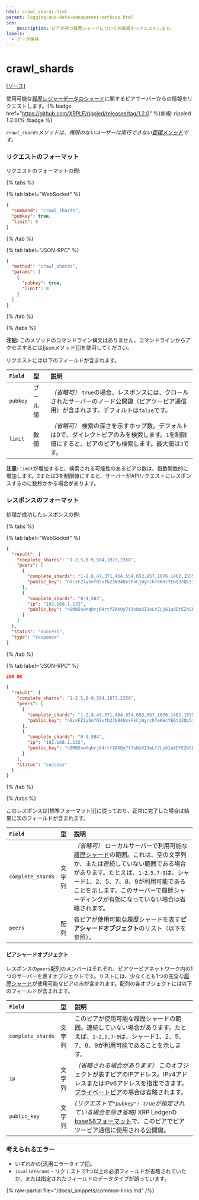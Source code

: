 ```yaml
---
html: crawl_shards.html
parent: logging-and-data-management-methods.html
seo:
    description: ピアが持つ履歴シャードについての情報をリクエストします。
labels:
  - データ保持
---
```

# crawl_shards

[[ソース]](https://github.com/XRPLF/rippled/blob/master/src/ripple/rpc/handlers/CrawlShards.cpp "Source")

使用可能な[履歴レジャーデータのシャード](../../../../infrastructure/configuration/data-retention/history-sharding.md)に関するピアサーバーからの情報をリクエストします。{% badge href="https://github.com/XRPLF/rippled/releases/tag/1.2.0" %}新規: rippled 1.2.0{% /badge %}

_`crawl_shards`メソッドは、権限のないユーザーは実行できない[管理メソッド](../index.md)です。_

### リクエストのフォーマット

リクエストのフォーマットの例:

{% tabs %}

{% tab label="WebSocket" %}
```json
{
  "command": "crawl_shards",
  "pubkey": true,
  "limit": 0
}
```
{% /tab %}

{% tab label="JSON-RPC" %}
```json
{
  "method": "crawl_shards",
  "params": [
    {
      "pubkey": true,
      "limit": 0
    }
  ]
}
```
{% /tab %}

{% /tabs %}

**注記:** このメソッドのコマンドライン構文はありません。コマンドラインからアクセスするには[jsonメソッド][]を使用してください。

リクエストには以下のフィールドが含まれます。

| `Field`  | 型      | 説明                                                     |
|:---------|:--------|:--------------------------------------------------------|
| `pubkey` | ブール値 | _（省略可）_ `true`の場合、レスポンスには、クロールされたサーバーのノード公開鍵（ピアツーピア通信用）が含まれます。デフォルトは`false`です。 |
| `limit` | 数値 | _（省略可）_ 検索の深さを示すホップ数。デフォルトは0で、ダイレクトピアのみを検索します。`1`を制限値にすると、ピアのピアも検索します。最大値は`3`です。 |

**注意:** `limit`が増加すると、検索される可能性のあるピアの数は、指数関数的に増加します。2または3を制限値にすると、サーバーがAPIリクエストにレスポンスするのに数秒かかる場合があります。


### レスポンスのフォーマット

処理が成功したレスポンスの例:

{% tabs %}

{% tab label="WebSocket" %}
```json
{
  "result": {
    "complete_shards": "1-2,5,8-9,584,1973,2358",
    "peers": [
      {
        "complete_shards": "1-2,8,47,371,464,554,653,857,1076,1402,1555,1708,1813,1867",
        "public_key": "n9LxFZiySnfDSvfh23N94UxsFkCjWyrchTeKHcYE6tJJQL5iejb2"
      },
      {
        "complete_shards": "8-9,584",
        "ip": "192.168.1.132",
        "public_key": "n9MN5xwYqbrj64rtfZAXQy7Y3sNxXZJeLt7Lj61a9DYEZ4SE2tQQ"
      }
    ]
  },
  "status": "success",
  "type": "response"
}
```
{% /tab %}

{% tab label="JSON-RPC" %}
```json
200 OK

{
  "result": {
    "complete_shards": "1-2,5,8-9,584,1973,2358",
    "peers": [
      {
        "complete_shards": "1-2,8,47,371,464,554,653,857,1076,1402,1555,1708,1813,1867",
        "public_key": "n9LxFZiySnfDSvfh23N94UxsFkCjWyrchTeKHcYE6tJJQL5iejb2"
      },
      {
        "complete_shards": "8-9,584",
        "ip": "192.168.1.132",
        "public_key": "n9MN5xwYqbrj64rtfZAXQy7Y3sNxXZJeLt7Lj61a9DYEZ4SE2tQQ"
      }
    ],
    "status": "success"
  }
}
```
{% /tab %}

{% /tabs %}

このレスポンスは[標準フォーマット][]に従っており、正常に完了した場合は結果に次のフィールドが含まれます。

| `Field`           | 型     | 説明                                            |
|:------------------|:-------|:------------------------------------------------|
| `complete_shards` | 文字列 | _（省略可）_ ローカルサーバーで利用可能な[履歴シャード](../../../../infrastructure/configuration/data-retention/history-sharding.md)の範囲。これは、空の文字列か、または連続していない範囲である場合があります。たとえば、`1-2,5,7-9`は、シャード1、2、5、7、8、9が利用可能であることを示します。このサーバーで履歴シャーディングが有効になっていない場合は省略されます。 |
| `peers` | 配列 | 各ピアが使用可能な履歴シャードを表す**ピアシャードオブジェクト**のリスト（以下を参照）。 |

#### ピアシャードオブジェクト

レスポンスの`peers`配列のメンバーはそれぞれ、ピアツーピアネットワーク内の1つのサーバーを表すオブジェクトです。リストには、少なくとも1つの完全な[履歴シャード](../../../../infrastructure/configuration/data-retention/history-sharding.md)が使用可能なピアのみが含まれます。配列の各オブジェクトには以下のフィールドが含まれます。


| `Field`   | 型     | 説明                                                     |
|:----------|:-------|:--------------------------------------------------------|
| `complete_shards` | 文字列 | このピアが使用可能な履歴シャードの範囲。連続していない場合があります。たとえば、`1-2,5,7-9`は、シャード1、2、5、7、8、9が利用可能であることを示します。 |
| `ip` | 文字列 | _（省略される場合があります）_ このオブジェクトが表すピアのIPアドレス。IPv4アドレスまたはIPv6アドレスを指定できます。[プライベートピア](../../../../concepts/networks-and-servers/peer-protocol.md#プライベートピア)の場合は省略されます。 |
| `public_key` | 文字列 | _(リクエストで`"pubkey": true`が指定されている場合を除き省略)_ XRP Ledgerの[base58フォーマット](../../../protocol/data-types/base58-encodings.md)で、このピアでピアツーピア通信に使用される公開鍵。 |


### 考えられるエラー

- いずれかの[汎用エラータイプ][]。
- `invalidParams` - リクエストで1つ以上の必須フィールドが省略されていたか、または指定されたフィールドのデータタイプが誤っています。

{% raw-partial file="/docs/_snippets/common-links.md" /%}
